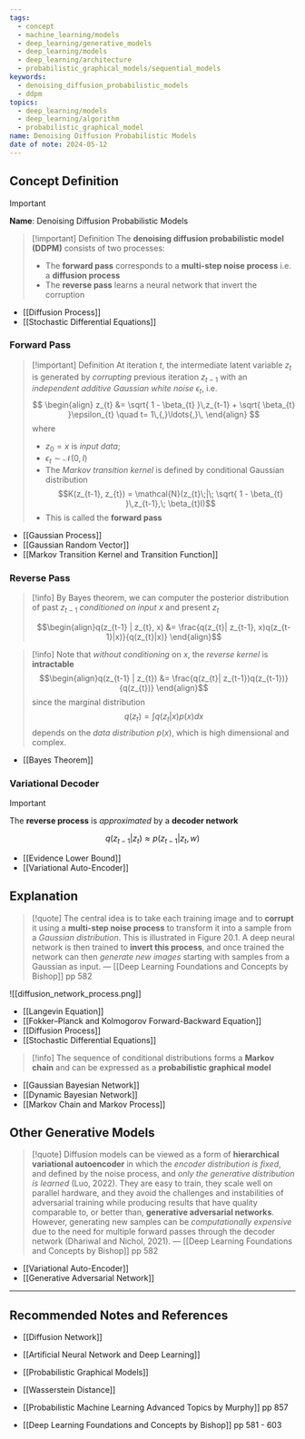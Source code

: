 ```yaml
---
tags:
  - concept
  - machine_learning/models
  - deep_learning/generative_models
  - deep_learning/models
  - deep_learning/architecture
  - probabilistic_graphical_models/sequential_models
keywords:
  - denoising_diffusion_probabilistic_models
  - ddpm
topics:
  - deep_learning/models
  - deep_learning/algorithm
  - probabilistic_graphical_model
name: Denoising Diffusion Probabilistic Models
date of note: 2024-05-12
---
```


## Concept Definition

>[!important]
>**Name**: Denoising Diffusion Probabilistic Models

>[!important] Definition
> The **denoising diffusion probabilistic model (DDPM)** consists of two processes:
> - The **forward pass** corresponds to a **multi-step noise process** i.e. a **diffusion process**
> - The **reverse pass** learns a neural network that invert the corruption



- [[Diffusion Process]]
- [[Stochastic Differential Equations]]

### Forward Pass

>[!important] Definition
> At iteration $t$, the intermediate latent variable $z_{t}$ is generated by *corrupting* previous iteration $z_{t-1}$ with an *independent additive Gaussian white noise* $\epsilon_{t}$, i.e.
> $$
> \begin{align}  
> z_{t} &= \sqrt{ 1 - \beta_{t} }\,z_{t-1} + \sqrt{ \beta_{t} }\epsilon_{t} \quad t= 1\,{,}\ldots{,}\,
>\end{align}
>$$ 
>where 
>- $z_{0} = x$ is *input data*;
>- $\epsilon_{t} \sim \mathcal{N}(0, I)$
>- The *Markov transition kernel* is defined by conditional Gaussian distribution $$K(z_{t-1}, z_{t}) = \mathcal{N}(z_{t}\;|\; \sqrt{ 1 - \beta_{t} }\,z_{t-1},\; \beta_{t}I)$$
>- This is called the **forward pass**

- [[Gaussian Process]]
- [[Gaussian Random Vector]]
- [[Markov Transition Kernel and Transition Function]]

### Reverse Pass

>[!info]
> By Bayes theorem, we can computer the posterior distribution of past $z_{t-1}$ *conditioned on input* $x$ and present $z_{t}$
> 
> $$\begin{align}q(z_{t-1} | z_{t}, x) &= \frac{q(z_{t}| z_{t-1}, x)q(z_{t-1}|x)}{q(z_{t}|x)} \end{align}$$

>[!info]
> Note that *without conditioning* on $x$, the *reverse kernel* is **intractable** $$\begin{align}q(z_{t-1} | z_{t}) &= \frac{q(z_{t}| z_{t-1})q(z_{t-1})}{q(z_{t})} \end{align}$$ since the marginal distribution $$q(z_{t})= \int q(z_{t}|x)p(x)dx$$ depends on the *data distribution* $p(x)$, which is high dimensional and complex.

- [[Bayes Theorem]]

### Variational Decoder 

>[!important]
>The **reverse process** is *approximated* by a **decoder network**
>
>$$q(z_{t-1}|z_{t}) \approx p(z_{t-1}|z_{t}, w)$$



- [[Evidence Lower Bound]]
- [[Variational Auto-Encoder]]

## Explanation

>[!quote]
>The central idea is to take each training image and to **corrupt** it using a **multi-step noise process** to transform it into a sample from a *Gaussian distribution*. This is illustrated in Figure 20.1. A deep neural network is then trained to **invert this process**, and once trained the network can then *generate new images* starting with samples from a Gaussian as input.
>— [[Deep Learning Foundations and Concepts by Bishop]] pp 582

![[diffusion_network_process.png]]

- [[Langevin Equation]]
- [[Fokker–Planck and Kolmogorov Forward-Backward Equation]]
- [[Diffusion Process]]
- [[Stochastic Differential Equations]]

>[!info]
>The sequence of conditional distributions forms a **Markov chain** and can be expressed as a **probabilistic graphical model**

- [[Gaussian Bayesian Network]]
- [[Dynamic Bayesian Network]]
- [[Markov Chain and Markov Process]]

## Other Generative Models

>[!quote]
>Diffusion models can be viewed as a form of **hierarchical variational autoencoder** in which the *encoder distribution is fixed*, and defined by the noise process, and *only the generative distribution is learned* (Luo, 2022). They are easy to train, they scale well on parallel hardware, and they avoid the challenges and instabilities of adversarial training while producing results that have quality comparable to, or better than, **generative adversarial networks**. However, generating new samples can be *computationally expensive* due to the need for multiple forward passes through the decoder network (Dhariwal and Nichol, 2021).
>— [[Deep Learning Foundations and Concepts by Bishop]] pp 582

- [[Variational Auto-Encoder]]
- [[Generative Adversarial Network]]



-----------
##  Recommended Notes and References

- [[Diffusion Network]]
- [[Artificial Neural Network and Deep Learning]]
- [[Probabilistic Graphical Models]]


- [[Wasserstein Distance]]
- [[Probabilistic Machine Learning Advanced Topics by Murphy]] pp 857
- [[Deep Learning Foundations and Concepts by Bishop]] pp 581 - 603